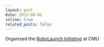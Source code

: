 ```yaml
---
layout: post
date: 2022-06-01
inline: true
related_posts: false
---
```


Organized the <a href="https://riss.ri.cmu.edu/robolaunch/">RoboLaunch Initiative</a> at CMU
